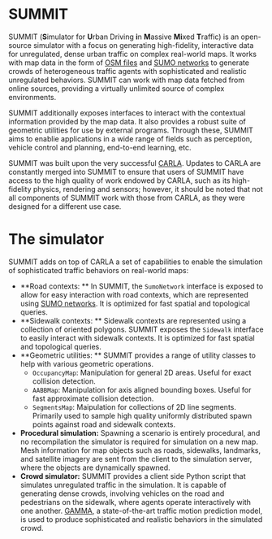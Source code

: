# SUMMIT
SUMMIT (**S**imulator for **U**rban Driving **i**n **M**assive **Mi**xed **T**raffic) is an open-source simulator with a focus on generating high-fidelity, interactive data for unregulated, dense urban traffic on complex real-world maps. It works with map data in the form of [OSM files](https://wiki.openstreetmap.org/wiki/OSM_file_formats) and [SUMO networks](https://sumo.dlr.de/docs/Networks/SUMO_Road_Networks.html) to generate crowds of heterogeneous traffic agents with sophisticated and realistic unregulated behaviors. SUMMIT can work with map data fetched from online sources, providing a virtually unlimited source of complex environments.

SUMMIT additionally exposes interfaces to interact with the contextual information provided by the map data. It also provides a robust suite of geometric utilities for use by external programs. Through these, SUMMIT aims to enablie applications in a wide range of fields such as perception, vehicle control and planning, end-to-end learning, etc. 

SUMMIT was built upon the very successful [CARLA](http://carla.org/). Updates to CARLA are constantly merged into SUMMIT to ensure that users of SUMMIT have access to the high quality of work endowed by CARLA, such as its high-fidelity physics, rendering and sensors; however, it should be noted that not all components of SUMMIT work with those from CARLA, as they were designed for a different use case.

# The simulator
SUMMIT adds on top of CARLA a set of capabilities to enable the simulation of sophisticated traffic behaviors on real-world maps:

  * **Road contexts: ** In SUMMIT, the `SumoNetwork` interface is exposed to allow for easy interaction with road contexts, which are represented using [SUMO networks](https://sumo.dlr.de/docs/Networks/SUMO_Road_Networks.html). It is optimized for fast spatial and topological queries.
  * **Sidewalk contexts: ** Sidewalk contexts are represented using a collection of oriented polygons. SUMMIT exposes the `Sidewalk` interface to easily interact with sidewalk contexts. It is optimized for fast spatial and topological queries.
  * **Geometric utilities: ** SUMMIT provides a range of utility classes to help with various geometric operations.
    * `OccupancyMap`: Manipulation for general 2D areas. Useful for exact collision detection. 
    * `AABBMap`: Manipulation for axis aligned bounding boxes. Useful for fast approximate collision detection. 
    * `SegmentsMap`: Maipulation for collections of 2D line segments. Primarily used to sample high quality uniformly distributed spawn points against road and sidewalk contexts.
  * **Procedural simulation:** Spawning a scenario is entirely procedural, and no recompilation the simulator is required for simulation on a new map. Mesh information for map objects such as roads, sidewalks, landmarks, and satellite imagery are sent from the client to the simulation server, where the objects are dynamically spawned.
  * **Crowd simulator:** SUMMIT provides a client side Python script that simulates unregulated traffic in the simulation. It is capable of generating dense crowds, involving vehicles on the road and pedestrians on the sidewalk, where agents operate interactively with one another. [GAMMA](https://arxiv.org/abs/1906.01566), a state-of-the-art traffic motion prediction model, is used to produce sophisticated and realistic behaviors in the simulated crowd.
